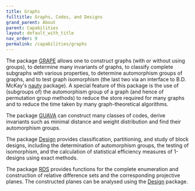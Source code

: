 ```yaml
---
title: Graphs
fulltitle: Graphs, Codes, and Designs
grand_parent: About
parent: Capabilities
layout: default_with_title
nav_order: 9
permalink: /capabilities/graphs
---
```


The package
[GRAPE](https://gap-packages.github.io/grape) allows one
to construct graphs (with or without using  groups), to determine many
invariants of graphs, to  classify complete subgraphs with various
properties, to determine automorphism groups of graphs, and to test
graph isomorphism (the  last two via an interface to B.D. McKay's
[nauty](https://www3.cs.stonybrook.edu/~algorith/implement/nauty/implement.shtml) package).
A special feature of this package is the use of (subgroups of) the
automorphism group of a graph (and hence of permutation group methods)
to reduce the store required for many graphs and to reduce the time
taken by many graph-theoretical algorithms.

The package
[GUAVA](https://gap-packages.github.io/guava) can
construct many classes of codes, derive invariants such as minimal
distance and weight distribution and find their automorphism groups.
<!--
See also the online [coding theory](http://linearcodes.uni-bayreuth.de/) program.
-->

The  package
[Design](https://gap-packages.github.io/design)
provides classification, partitioning, and study of block designs,
including the determination of automorphism groups, the testing of
isomorphism, and the calculation of statistical efficiency measures
of 1-designs using exact methods.
<!--
(See also the stand-alone combinatorics program
[DISCRETA](http://www.mathe2.uni-bayreuth.de/discreta/),
which is freely available for research and educational use.)
-->

The package
[RDS](https://gap-packages.github.io/rds/)
provides functions for the complete enumeration and construction
of relative difference sets and the corresponding projective planes.
The constructed planes can be analysed using the
[Design](https://gap-packages.github.io/design) package.

